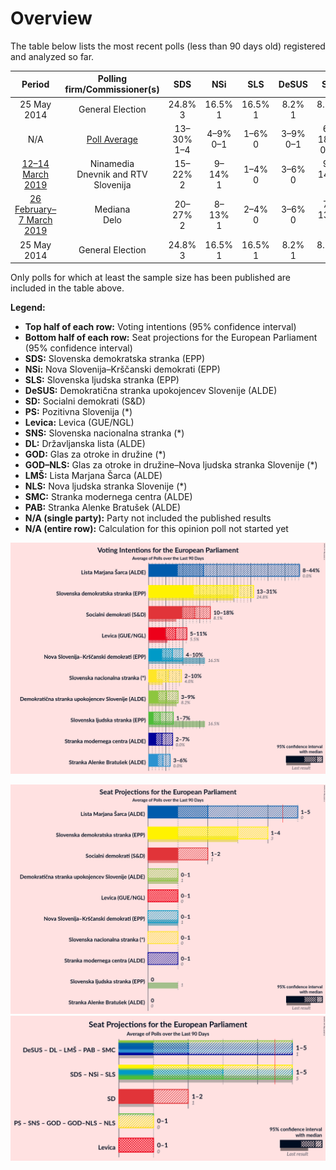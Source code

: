 # Overview

The table below lists the most recent polls (less than 90 days old) registered and analyzed so far.

| Period     | Polling firm/Commissioner(s) | SDS | NSi | SLS | DeSUS | SD | PS | Levica | SNS | DL | GOD | GOD–NLS | LMŠ | NLS | SMC | PAB |
|:----------:|:----------------------------:|:--:|:--:|:--:|:--:|:--:|:--:|:--:|:--:|:--:|:--:|:--:|:--:|:--:|:--:|:--:|
| 25 May 2014 | General Election | 24.8% <br> 3 | 16.5% <br> 1 | 16.5% <br> 1 | 8.2% <br> 1 | 8.1% <br> 1 | 6.6% <br> 0 | 5.5% <br> 0 | 4.0% <br> 0 | 1.1% <br> 0 | 0.0% <br> 0 | 0.0% <br> 0 | 0.0% <br> 0 | 0.0% <br> 0 | 0.0% <br> 0 | 0.0% <br> 0 |
| N/A | [Poll Average](average.html) | 13–30% <br> 1–4 | 4–9% <br> 0–1 | 1–6% <br> 0 | 3–9% <br> 0–1 | 6–18% <br> 0–2 | N/A <br> N/A | 5–12% <br> 0–1 | 2–10% <br> 0–1 | N/A <br> N/A | N/A <br> N/A | N/A <br> N/A | 14–44% <br> 1–5 | N/A <br> N/A | 2–5% <br> 0 | 3–6% <br> 0 |
| [12–14 March 2019](2019-03-14-Ninamedia.html) | Ninamedia <br> Dnevnik and RTV Slovenija | 15–22% <br> 2 | 9–14% <br> 1 | 1–4% <br> 0 | 3–6% <br> 0 | 9–14% <br> 1 | N/A <br> N/A | 6–11% <br> 0 | 2–5% <br> 0 | N/A <br> N/A | N/A <br> N/A | N/A <br> N/A | 34–42% <br> 4 | N/A <br> N/A | 0–2% <br> 0 | 1–4% <br> 0 |
| [26 February–7 March 2019](2019-03-07-Mediana.html) | Mediana <br> Delo | 20–27% <br> 2 | 8–13% <br> 1 | 2–4% <br> 0 | 3–6% <br> 0 | 7–13% <br> 1 | N/A <br> N/A | 9–15% <br> 1 | 2–5% <br> 0 | N/A <br> N/A | N/A <br> N/A | N/A <br> N/A | 25–32% <br> 3 | N/A <br> N/A | 1–3% <br> 0 | 1–4% <br> 0 |
| 25 May 2014 | General Election | 24.8% <br> 3 | 16.5% <br> 1 | 16.5% <br> 1 | 8.2% <br> 1 | 8.1% <br> 1 | 6.6% <br> 0 | 5.5% <br> 0 | 4.0% <br> 0 | 1.1% <br> 0 | 0.0% <br> 0 | 0.0% <br> 0 | 0.0% <br> 0 | 0.0% <br> 0 | 0.0% <br> 0 | 0.0% <br> 0 |

Only polls for which at least the sample size has been published are included in the table above.

**Legend:**
+ **Top half of each row:** Voting intentions (95% confidence interval)
+ **Bottom half of each row:** Seat projections for the European Parliament (95% confidence interval)
+ **SDS:** Slovenska demokratska stranka (EPP)
+ **NSi:** Nova Slovenija–Krščanski demokrati (EPP)
+ **SLS:** Slovenska ljudska stranka (EPP)
+ **DeSUS:** Demokratična stranka upokojencev Slovenije (ALDE)
+ **SD:** Socialni demokrati (S&D)
+ **PS:** Pozitivna Slovenija (*)
+ **Levica:** Levica (GUE/NGL)
+ **SNS:** Slovenska nacionalna stranka (*)
+ **DL:** Državljanska lista (ALDE)
+ **GOD:** Glas za otroke in družine (*)
+ **GOD–NLS:** Glas za otroke in družine–Nova ljudska stranka Slovenije (*)
+ **LMŠ:** Lista Marjana Šarca (ALDE)
+ **NLS:** Nova ljudska stranka Slovenije (*)
+ **SMC:** Stranka modernega centra (ALDE)
+ **PAB:** Stranka Alenke Bratušek (ALDE)
+ **N/A (single party):** Party not included the published results
+ **N/A (entire row):** Calculation for this opinion poll not started yet


![Graph with voting intentions not yet produced](average.png "Voting Intentions")

![Graph with seats not yet produced](average-seats.png "Seats")
![Graph with coalitions seats not yet produced](average-coalitions-seats.png "Coalitions Seats")
